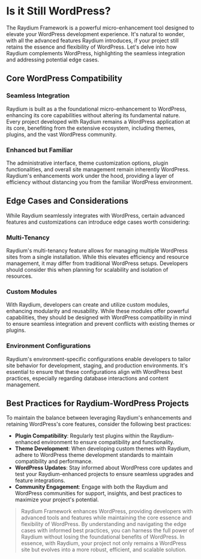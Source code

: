 # Is it Still WordPress?

The Raydium Framework is a powerful micro-enhancement tool designed to elevate your WordPress development experience. It's natural to wonder, with all the advanced features Raydium introduces, if your project still retains the essence and flexibility of WordPress. Let's delve into how Raydium complements WordPress, highlighting the seamless integration and addressing potential edge cases.

## Core WordPress Compatibility

### Seamless Integration
Raydium is built as a the foundational micro-enhancement to WordPress, enhancing its core capabilities without altering its fundamental nature. Every project developed with Raydium remains a WordPress application at its core, benefiting from the extensive ecosystem, including themes, plugins, and the vast WordPress community.

### Enhanced but Familiar
The administrative interface, theme customization options, plugin functionalities, and overall site management remain inherently WordPress. Raydium's enhancements work under the hood, providing a layer of efficiency without distancing you from the familiar WordPress environment.

## Edge Cases and Considerations

While Raydium seamlessly integrates with WordPress, certain advanced features and customizations can introduce edge cases worth considering:

### Multi-Tenancy
Raydium's multi-tenancy feature allows for managing multiple WordPress sites from a single installation. While this elevates efficiency and resource management, it may differ from traditional WordPress setups. Developers should consider this when planning for scalability and isolation of resources.

### Custom Modules
With Raydium, developers can create and utilize custom modules, enhancing modularity and reusability. While these modules offer powerful capabilities, they should be designed with WordPress compatibility in mind to ensure seamless integration and prevent conflicts with existing themes or plugins.

### Environment Configurations
Raydium's environment-specific configurations enable developers to tailor site behavior for development, staging, and production environments. It's essential to ensure that these configurations align with WordPress best practices, especially regarding database interactions and content management.

## Best Practices for Raydium-WordPress Projects

To maintain the balance between leveraging Raydium's enhancements and retaining WordPress's core features, consider the following best practices:

- **Plugin Compatibility**: Regularly test plugins within the Raydium-enhanced environment to ensure compatibility and functionality.
- **Theme Development**: When developing custom themes with Raydium, adhere to WordPress theme development standards to maintain compatibility and performance.
- **WordPress Updates**: Stay informed about WordPress core updates and test your Raydium-enhanced projects to ensure seamless upgrades and feature integrations.
- **Community Engagement**: Engage with both the Raydium and WordPress communities for support, insights, and best practices to maximize your project's potential.

> Raydium Framework enhances WordPress, providing developers with advanced tools and features while maintaining the core essence and flexibility of WordPress. By understanding and navigating the edge cases with informed best practices, you can harness the full power of Raydium without losing the foundational benefits of WordPress. In essence, with Raydium, your project not only remains a WordPress site but evolves into a more robust, efficient, and scalable solution.
